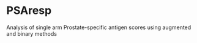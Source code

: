 # PSAresp
Analysis of single arm Prostate-specific antigen scores using augmented and binary methods
